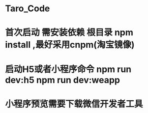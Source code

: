 # Taro_Code

# 首次启动 需安装依赖 根目录 npm install ,最好采用cnpm(淘宝镜像) 
# 启动H5或者小程序命令 npm run dev:h5  npm run dev:weapp

# 小程序预览需要下载微信开发者工具
